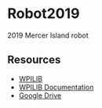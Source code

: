 # Robot2019
2019 Mercer Island robot 

## Resources
- [WPILIB](https://dorper.me/frc/downloads/wpilib.zip)
- [WPILIB Documentation](http://first.wpi.edu/FRC/roborio/release/docs/java/)
- [Google Drive](https://drive.google.com/drive/u/0/folders/18nTuikSrt0bG2ouP1dGflMWZncWWe4Oz)
